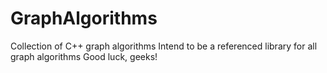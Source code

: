 # GraphAlgorithms
Collection of C++ graph algorithms
Intend to be a referenced library for all graph algorithms
Good luck, geeks!
